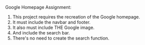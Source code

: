 Google Homepage Assignment:

1. This project requires the recreation of the Google homepage.
2. It must include the navbar and footer.
3. It also must include THE Google image.
4. And include the search bar.
5. There's no need to create the search function.
